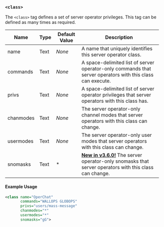 <!-- This file contains a page fragment. Any changes will affect all pages that include it. -->

### `<class>`

The `<class>` tag defines a set of server operator privileges. This tag can be defined as many times as required.

Name      | Type | Default Value | Description
--------- | ---- | ------------- | -----------
name      | Text | *None*        | A name that uniquely identifies this server operator class.
commands  | Text | *None*        | A space-delimited list of server operator-only commands that server operators with this class can execute.
privs     | Text | *None*        | A space-delimited list of server operator privileges that server operators with this class has.
chanmodes | Text | *None*        | The server operator-only channel modes that server operators with this class can change.
usermodes | Text | *None*        | The server operator-only user modes that server operators with this class can change.
snomasks  | Text | \*            | [**New in v3.6.0!**](/3/change-log/#inspircd-360) The server operator-only snomasks that server operators with this class can change.

#### Example Usage

```xml
<class name="OperChat"
       commands="WALLOPS GLOBOPS"
       privs="users/mass-message"
       chanmodes="*"
       usermodes="*"
       snomasks="gG">
```
